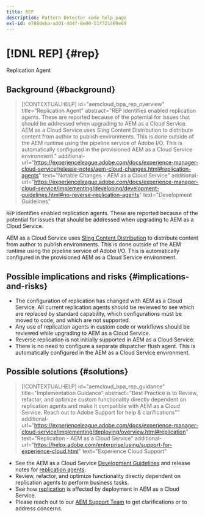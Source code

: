 ```yaml
---
title: REP
description: Pattern Detector code help page
exl-id: e788deba-a301-404f-8e90-51f721409e69
---
```

# [!DNL REP] {#rep}

Replication Agent

## Background {#background}

>[!CONTEXTUALHELP]
>id="aemcloud_bpa_rep_overview"
>title="Replication Agent"
>abstract="REP identifies enabled replication agents. These are reported because of the potential for issues that should be addressed when upgrading to AEM as a Cloud Service. AEM as a Cloud Service uses Sling Content Distribution to distribute content from author to publish environments. This is done outside of the AEM runtime using the pipeline service of Adobe I/O. This is automatically configured in the provisioned AEM as a Cloud Service environment."
>additional-url="https://experienceleague.adobe.com/docs/experience-manager-cloud-service/release-notes/aem-cloud-changes.html#replication-agents" text="Notable Changes - AEM as a Cloud Service"
>additional-url="https://experienceleague.adobe.com/docs/experience-manager-cloud-service/implementing/developing/development-guidelines.html#no-reverse-replication-agents" text="Development Guidelines"

`REP` identifies enabled replication agents. These are reported because of the potential for issues that should be addressed when upgrading to AEM as a Cloud Service.

AEM as a Cloud Service uses [Sling Content Distribution](https://sling.apache.org/documentation/bundles/content-distribution.html) to distribute content from author to publish environments. This is done outside of the AEM runtime using the pipeline service of Adobe I/O. This is automatically configured in the provisioned AEM as a Cloud Service environment.

## Possible implications and risks {#implications-and-risks}

* The configuration of replication has changed with AEM as a Cloud Service. All current replication agents should be reviewed to see which are replaced by standard capability, which configurations must be moved to code, and which are not supported.
* Any use of replication agents in custom code or workflows should be reviewed while upgrading to AEM as a Cloud Service.
* Reverse replication is not initially supported in AEM as a Cloud Service.
* There is no need to configure a separate dispatcher flush agent. This is automatically configured in the AEM as a Cloud Service environment.

## Possible solutions {#solutions}

>[!CONTEXTUALHELP]
>id="aemcloud_bpa_rep_guidance"
>title="Implementation Guidance"
>abstract="Best Practice is to Review, refactor, and optimize custom functionality directly dependent on replication agents and make it compatible with AEM as a Cloud Service. Reach out to Adobe Support for help & clarifications""
>additional-url="https://experienceleague.adobe.com/docs/experience-manager-cloud-service/implementing/deploying/overview.html#replication" text="Replication - AEM as a Cloud Service"
>additional-url="https://helpx.adobe.com/enterprise/using/support-for-experience-cloud.html" text="Experience Cloud Support"

* See the AEM as a Cloud Service [Development Guidelines](https://experienceleague.adobe.com/docs/experience-manager-cloud-service/implementing/developing/development-guidelines.html#no-reverse-replication-agents) and release notes for [replication agents](https://experienceleague.adobe.com/docs/experience-manager-cloud-service/release-notes/aem-cloud-changes.html#replication-agents).
* Review, refactor, and optimize functionality directly dependent on replication agents to perform business tasks.
* See how [replication](https://experienceleague.adobe.com/docs/experience-manager-cloud-service/implementing/deploying/overview.html#replication) is affected by deployment in AEM as a Cloud Service.
* Please reach out to our [AEM Support Team](https://helpx.adobe.com/enterprise/using/support-for-experience-cloud.html) to get clarifications or to address concerns.
